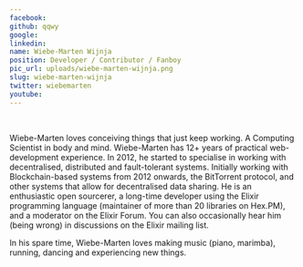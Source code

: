 ```yaml
---
facebook: 
github: qqwy
google: 
linkedin: 
name: Wiebe-Marten Wijnja
position: Developer / Contributor / Fanboy
pic_url: uploads/wiebe-marten-wijnja.png
slug: wiebe-marten-wijnja
twitter: wiebemarten
youtube: 
---
```

<p>&nbsp;</p>

<p>Wiebe-Marten loves conceiving things that just keep working. A Computing Scientist in body and mind. Wiebe-Marten has 12+ years of practical web-development experience. In 2012, he started to specialise in working with decentralised, distributed and fault-tolerant systems. Initially working with Blockchain-based systems from 2012 onwards, the BitTorrent protocol, and other systems that allow for decentralised data sharing. He is an enthusiastic open sourcerer, a long-time developer using the Elixir programming language (maintainer of more than 20 libraries on Hex.PM), and a moderator on the Elixir Forum. You can also occasionally hear him (being wrong) in discussions on the Elixir mailing list.</p>

<p>In his spare time, Wiebe-Marten loves making music (piano, marimba), running, dancing and experiencing new things.<br />
&nbsp;</p>

